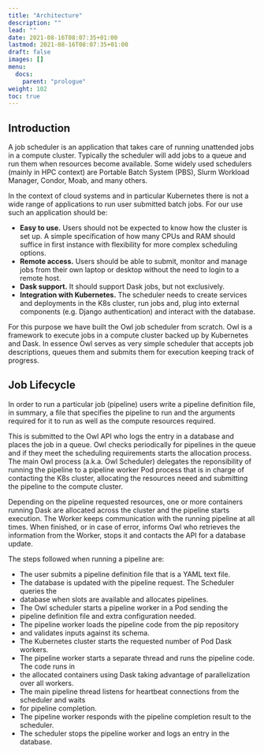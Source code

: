 ```yaml
---
title: "Architecture"
description: ""
lead: ""
date: 2021-08-16T08:07:35+01:00
lastmod: 2021-08-16T08:07:35+01:00
draft: false
images: []
menu: 
  docs:
    parent: "prologue"
weight: 102
toc: true
---
```


## Introduction

A job scheduler is an application that takes care of running unattended jobs in
a compute cluster. Typically the scheduler will add jobs to a queue and run them
when resources become available. Some widely used schedulers (mainly in HPC
context) are Portable Batch System (PBS), Slurm Workload Manager, Condor, Moab,
and many others.

In the context of cloud systems and in particular Kubernetes there is not a wide
range of applications to run user submitted batch jobs. For our use such an
application should be:

  * **Easy to use.** Users should not be expected to know how the cluster is set up. A simple specification of how many CPUs and RAM should suffice in first instance with flexibility for more complex scheduling options.
  * **Remote access.** Users should be able to submit, monitor and manage jobs from their own laptop or desktop without the need to login to a remote host.
  * **Dask support.** It should support Dask jobs, but not exclusively.
  * **Integration with Kubernetes.** The scheduler needs to create services and deployments in the K8s cluster, run jobs and, plug into external components (e.g. Django authentication) and interact with the database.

For this purpose we have built the Owl job scheduler from scratch. Owl is a
framework to execute jobs in a compute cluster backed up by Kubernetes and Dask.
In essence Owl serves as very simple scheduler that accepts job descriptions,
queues them and submits them for execution keeping track of progress.

## Job Lifecycle

In order to run a particular job (pipeline) users write a pipeline definition
file, in summary, a file that specifies the pipeline to run and the arguments required
for it to run as well as the compute resources required.

This is submitted to the Owl API who logs the entry in a
database and places the job in a queue. Owl checks periodically for pipelines in
the queue and if they meet the scheduling requirements starts the allocation
process. The main Owl process (a.k.a. Owl Scheduler) delegates the reponsibility
of running the pipeline to a pipeline worker Pod process that is in charge of
contacting the K8s cluster, allocating the resources neeed and submitting the
pipeline to the compute cluster.

Depending on the pipeline requested resources, one or more containers running
Dask are allocated across the cluster and the pipeline starts execution. The
Worker keeps communication with the running pipeline at all times. When
finished, or in case of error, informs Owl who retrieves the information from
the Worker, stops it and contacts the API for a database update.

The steps followed when running a pipeline are:

  * The user submits a pipeline definition file that is a YAML text file.
  * The database is updated with the pipeline request. The Scheduler queries the
  * database when slots are available and allocates pipelines.
  * The Owl scheduler starts a pipeline worker in a Pod sending the
  * pipeline definition file and extra configuration needed.
  * The pipeline worker loads the pipeline code from the pip repository
  * and validates inputs against its schema.
  * The Kubernetes cluster starts the requested number of Pod Dask workers.
  * The pipeline worker starts a separate thread and runs the pipeline code. The code runs in
  * the allocated containers using Dask taking advantage of parallelization over all workers.
  * The main pipeline thread listens for heartbeat connections from the scheduler and waits
  * for pipeline completion.
  * The pipeline worker responds with the pipeline completion result to the scheduler.
  * The scheduler stops the pipeline worker and logs an entry in the database.